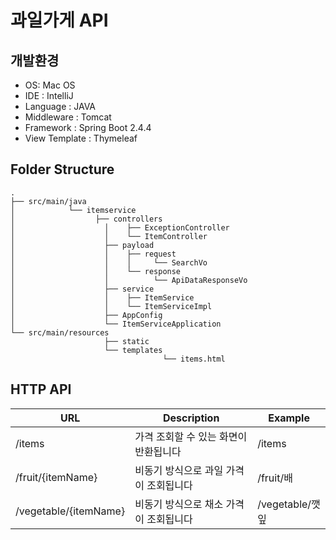 # 과일가게 API

## 개발환경

- OS: Mac OS
- IDE : IntelliJ
- Language : JAVA
- Middleware : Tomcat
- Framework : Spring Boot 2.4.4
- View Template : Thymeleaf

## Folder Structure

    .
    ├── src/main/java                   
    │          	 └── itemservice
    │             	   ├── controllers
    │ 					 │ 	  ├── ExceptionController
    │             		 │	  └── ItemController
    │             		 ├── payload
    │ 			         │ 	  ├── request
    │             		 │	  │     └── SearchVo
    │             		 │	  └── response
    │             		 │	        └── ApiDataResponseVo
    │             		 ├── service
    │ 				     │ 	  ├── ItemService
    │             		 │	  └── ItemServiceImpl
    │             		 ├── AppConfig
    │             		 └── ItemServiceApplication
    └── src/main/resources
                  		 ├── static
                  		 └── templates
     			             		  └── items.html


## HTTP API

| URL                   | Description                            | Example         |
| --------------------- | -------------------------------------- | --------------- |
| /items                | 가격 조회할 수 있는 화면이 반환됩니다  | /items          |
| /fruit/{itemName}     | 비동기 방식으로 과일 가격이 조회됩니다 | /fruit/배       |
| /vegetable/{itemName} | 비동기 방식으로 채소 가격이 조회됩니다 | /vegetable/깻잎 |

